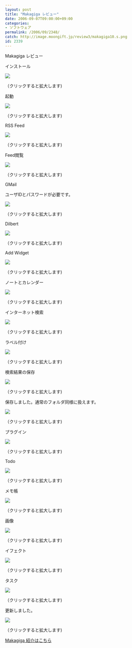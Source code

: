 ```yaml
---
layout: post
title: "Makagiga レビュー"
date: 2006-09-07T09:00:00+09:00
categories:
- ソフトウェア
permalink: /2006/09/2348/
catch: http://image.moongift.jp/review3/makagiga10.s.png
id: 2339
---
```

Makagiga レビュー  
<!--more-->

インストール

  

[![](http://image.moongift.jp/review3/makagiga1.s.png)](http://image.moongift.jp/review3/makagiga1.png)  
  
（クリックすると拡大します)

  

起動

  

[![](http://image.moongift.jp/review3/makagiga2.s.png)](http://image.moongift.jp/review3/makagiga2.png)  
  
（クリックすると拡大します)

  

RSS Feed

  

[![](http://image.moongift.jp/review3/makagiga3.s.png)](http://image.moongift.jp/review3/makagiga3.png)  
  
（クリックすると拡大します)

  

Feed閲覧

  

[![](http://image.moongift.jp/review3/makagiga4.s.png)](http://image.moongift.jp/review3/makagiga4.png)  
  
（クリックすると拡大します)

  

GMail

  

ユーザIDとパスワードが必要です。

  

[![](http://image.moongift.jp/review3/makagiga5.s.png)](http://image.moongift.jp/review3/makagiga5.png)  
  
（クリックすると拡大します)

  

Dilbert

  

[![](http://image.moongift.jp/review3/makagiga6.s.png)](http://image.moongift.jp/review3/makagiga6.png)  
  
（クリックすると拡大します)

  

Add Widget

  

[![](http://image.moongift.jp/review3/makagiga7.s.png)](http://image.moongift.jp/review3/makagiga7.png)  
  
（クリックすると拡大します)

  

ノートとカレンダー

  

[![](http://image.moongift.jp/review3/makagiga8.s.png)](http://image.moongift.jp/review3/makagiga8.png)  
  
（クリックすると拡大します)

  

インターネット検索

  

[![](http://image.moongift.jp/review3/makagiga9.s.png)](http://image.moongift.jp/review3/makagiga9.png)  
  
（クリックすると拡大します)

  

ラベル付け

  

[![](http://image.moongift.jp/review3/makagiga10.s.png)](http://image.moongift.jp/review3/makagiga10.png)  
  
（クリックすると拡大します)

  

検索結果の保存

  

[![](http://image.moongift.jp/review3/makagiga11.s.png)](http://image.moongift.jp/review3/makagiga11.png)  
  
（クリックすると拡大します)

  

保存しました。通常のフォルダ同様に扱えます。

  

[![](http://image.moongift.jp/review3/makagiga12.s.png)](http://image.moongift.jp/review3/makagiga12.png)  
  
（クリックすると拡大します)

  

プラグイン

  

[![](http://image.moongift.jp/review3/makagiga13.s.png)](http://image.moongift.jp/review3/makagiga13.png)  
  
（クリックすると拡大します)

  

Todo

  

[![](http://image.moongift.jp/review3/makagiga14.s.png)](http://image.moongift.jp/review3/makagiga14.png)  
  
（クリックすると拡大します)

  

メモ帳

  

[![](http://image.moongift.jp/review3/makagiga15.s.png)](http://image.moongift.jp/review3/makagiga15.png)  
  
（クリックすると拡大します)

  

画像

  

[![](http://image.moongift.jp/review3/makagiga16.s.png)](http://image.moongift.jp/review3/makagiga16.png)  
  
（クリックすると拡大します)

  

イフェクト

  

[![](http://image.moongift.jp/review3/makagiga17.s.png)](http://image.moongift.jp/review3/makagiga17.png)  
  
（クリックすると拡大します)

  

タスク

  

[![](http://image.moongift.jp/review3/makagiga18.s.png)](http://image.moongift.jp/review3/makagiga18.png)  
  
（クリックすると拡大します)

  

更新しました。

  

[![](http://image.moongift.jp/review3/makagiga19.s.png)](http://image.moongift.jp/review3/makagiga19.png)  
  
（クリックすると拡大します)

  

[Makagiga 紹介はこちら](http://oss.moongift.jp/intro/i-2347.html)

